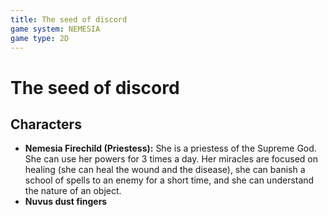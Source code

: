 ```yaml
---
title: The seed of discord
game system: NEMESIA
game type: 2D
---
```

# The seed of discord
## Characters
* **Nemesia Firechild (Priestess):** She is a priestess of the Supreme God.
She can use her powers for 3 times a day. 
Her miracles are focused on healing (she can heal the wound and the disease),  she can banish a school of spells to an enemy for a short time, and she can understand the nature of an object.
* **Nuvus dust fingers**